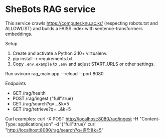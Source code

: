 # SheBots RAG service

This service crawls <https://computer.knu.ac.kr/> (respecting robots.txt and ALLOWLIST) and builds a FAISS index with sentence-transformers embeddings.

Setup

1. Create and activate a Python 3.10+ virtualenv.
2. pip install -r requirements.txt
3. Copy `.env.example` to `.env` and adjust START_URLS or other settings.

Run
   uvicorn rag_main:app --reload --port 8080

Endpoints

- GET /rag/health
- POST /rag/ingest {"full":true}
- GET /rag/search?q=...&k=5
- GET /rag/retrieve?q=...&k=5

Curl examples:
   curl -X POST <http://localhost:8080/rag/ingest> -H "Content-Type: application/json" -d '{"full":true}'
   curl "<http://localhost:8080/rag/search?q=졸업&k=5>"
